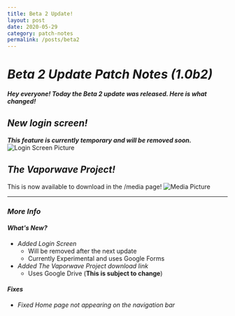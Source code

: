 ```yaml
---
title: Beta 2 Update!
layout: post
date: 2020-05-29
category: patch-notes
permalink: /posts/beta2
---
```


# _Beta 2 Update Patch Notes (1.0b2)_

**_Hey everyone! Today the Beta 2 update was released. Here is what changed!_**

## _New login screen!_
**_This feature is currently temporary and will be removed soon._**
![Login Screen Picture](https://raw.githubusercontent.com/Lennon-Incorporated/test/master/pictures/login-screen1.png)

## _The Vaporwave Project!_
This is now available to download in the /media page!
![Media Picture](https://raw.githubusercontent.com/Lennon-Incorporated/test/master/pictures/vaporwave-picture3.jpg)

------------------
### **_More Info_**

#### _What's New?_

- _Added Login Screen_
  - Will be removed after the next update
  - Currently Experimental and uses Google Forms
- _Added The Vaporwave Project download link_
  - Uses Google Drive (**This is subject to change**)

#### _Fixes_

- _Fixed Home page not appearing on the navigation bar_
